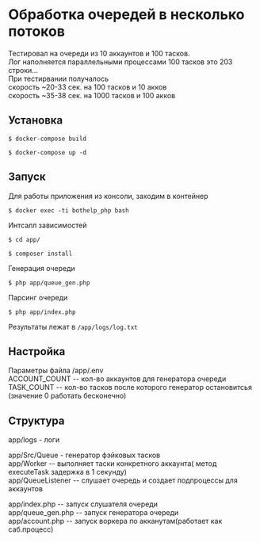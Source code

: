 # Обработка очередей в несколько потоков
Тестировал на очереди из 10 аккаунтов и 100 тасков.\
Лог наполняется параллельными процессами 
100 тасков это 203 строки...\
При тестирвании получалось\
 скорость ~20-33 сек. на 100 тасков и 10 акков\
 скорость ~35-38 сек. на 1000 тасков и 100 акков 

## Установка

`$ docker-compose build`

`$ docker-compose up -d`


## Запуск

Для работы приложения из консоли, заходим в контейнер

`$ docker exec -ti bothelp_php bash`

Интсалл зависимостей

`$ cd app/` 

`$ composer install`

Генерация очереди

`$ php app/queue_gen.php`

Парсинг очереди

`$ php app/index.php`

Результаты лежат в `/app/logs/log.txt`

## Настройка
Параметры файла /app/.env\
ACCOUNT_COUNT -- кол-во аккаунтов для генератора очереди\
TASK_COUNT -- кол-во тасков после которого генератор остановитсья (значение 0 работать бесконечно)

## Структура 

 app/logs - логи
 
 app/Src/Queue - генератор фэйковых тасков\
 app/Worker --  выполняет таски конкретного аккаунта( метод executeTask задержка в 1 секунду)\
 app/QueueListener -- слушает очередь и создает подпроцессы для аккаунтов
 
 app/index.php -- запуск слушателя очереди\
 app/queue_gen.php -- запуск генератора очереди\
 app/account.php -- запуск воркера по акканутам(работает как саб.процесс)
 
  